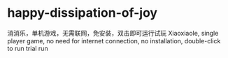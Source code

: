 # happy-dissipation-of-joy
消消乐，单机游戏，无需联网，免安装，双击即可运行试玩
Xiaoxiaole, single player game, no need for internet connection, no installation, double-click to run trial run
